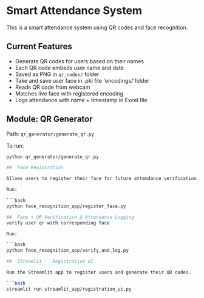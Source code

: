 #  Smart Attendance System

This is a smart attendance system using QR codes and face recognition.

##  Current Features

- Generate QR codes for users based on their names
- Each QR code embeds user name and date
- Saved as PNG in `qr_codes/` folder
- Take and save user face in .pkl file 'encodings/'folder
- Reads QR code from webcam
- Matches live face with registered encoding
- Logs attendance with name + timestamp in Excel file

##  Module: QR Generator

Path: `qr_generator/generate_qr.py`

To run:

```bash
python qr_generator/generate_qr.py

##  Face Registration

Allows users to register their face for future attendance verification.

Run:

```bash
python face_recognition_app/register_face.py

##  Face + QR Verification & Attendance Logging
verify user qr with corresponding face 

Run:

```bash
python face_recognition_app/verify_and_log.py

##  Streamlit -  Registration UI

Run the Streamlit app to register users and generate their QR codes.

```bash
streamlit run streamlit_app/registration_ui.py
